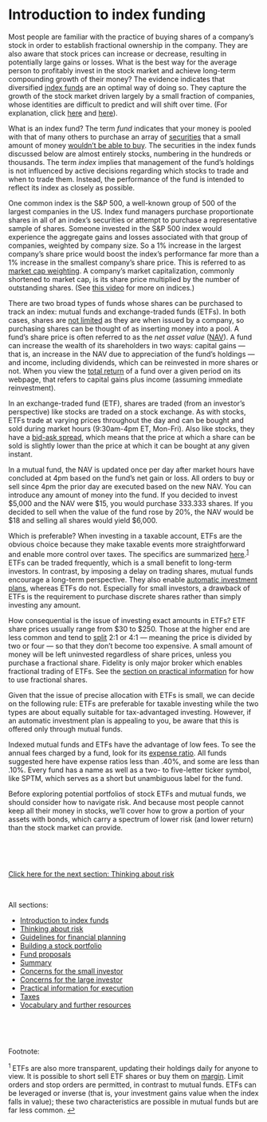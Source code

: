 # Introduction to index funding

Most people are familiar with the practice of buying shares of a company’s stock in order to establish fractional ownership in the company. They are also aware that stock prices can increase or decrease, resulting in potentially large gains or losses. What is the best way for the average person to profitably invest in the stock market and achieve long-term compounding growth of their money? The evidence indicates that diversified [index funds](https://www.investopedia.com/terms/i/indexfund.asp) are an optimal way of doing so. They capture the growth of the stock market driven largely by a small fraction of companies, whose identities are difficult to predict and will shift over time. (For explanation, click [here](https://www.youtube.com/watch?v=xfdMDGIABek&ab_channel=BenFelix) and [here](https://www.youtube.com/watch?v=thNrIsU88y8&ab_channel=BenFelix)).

What is an index fund? The term _fund_ indicates that your money is pooled with that of many others to purchase an array of [securities](https://www.investopedia.com/terms/s/security.asp) that a small amount of money [wouldn’t be able to buy](https://www.youtube.com/watch?v=ICBgPBswovQ&t=263s&ab_channel=ThePlainBagel). The securities in the index funds discussed below are almost entirely stocks, numbering in the hundreds or thousands. The term _index_ implies that management of the fund’s holdings is not influenced by active decisions regarding which stocks to trade and when to trade them. Instead, the performance of the fund is intended to reflect its index as closely as possible.

One common index is the S&P 500, a well-known group of 500 of the largest companies in the US. Index fund managers purchase proportionate shares in all of an index’s securities or attempt to purchase a representative sample of shares. Someone invested in the S&P 500 index would experience the aggregate gains and losses associated with that group of companies, weighted by company size. So a 1% increase in the largest company’s share price would boost the index’s performance far more than a 1% increase in the smallest company’s share price. This is referred to as [market cap weighting](https://www.investopedia.com/terms/c/capitalizationweightedindex.asp). A company’s market capitalization, commonly shortened to market cap, is its share price multiplied by the number of outstanding shares. (See [this video](https://www.youtube.com/watch?v=5A4lp_oZ5zg&ab_channel=ThePlainBagel) for more on indices.)

There are two broad types of funds whose shares can be purchased to track an index: mutual funds and exchange-traded funds (ETFs). In both cases, shares are [not limited](https://www.investopedia.com/terms/o/open-endfund.asp) as they are when issued by a company, so purchasing shares can be thought of as inserting money into a pool. A fund’s share price is often referred to as the _net asset value_ ([NAV](https://www.investopedia.com/terms/n/nav.asp)). A fund can increase the wealth of its shareholders in two ways: capital gains — that is, an increase in the NAV due to appreciation of the fund’s holdings — and income, including dividends, which can be reinvested in more shares or not. When you view the [total return](https://www.investopedia.com/terms/t/totalreturn.asp) of a fund over a given period on its webpage, that refers to capital gains plus income (assuming immediate reinvestment).

In an exchange-traded fund (ETF), shares are traded (from an investor’s perspective) like stocks are traded on a stock exchange. As with stocks, ETFs trade at varying prices throughout the day and can be bought and sold during market hours (9:30am-4pm ET, Mon-Fri). Also like stocks, they have a [bid-ask spread](https://www.investopedia.com/terms/b/bid-askspread.asp), which means that the price at which a share can be sold is slightly lower than the price at which it can be bought at any given instant.

In a mutual fund, the NAV is updated once per day after market hours have concluded at 4pm based on the fund’s net gain or loss. All orders to buy or sell since 4pm the prior day are executed based on the new NAV. You can introduce any amount of money into the fund. If you decided to invest $5,000 and the NAV were $15, you would purchase 333.333 shares. If you decided to sell when the value of the fund rose by 20%, the NAV would be $18 and selling all shares would yield $6,000.

Which is preferable? When investing in a taxable account, ETFs are the obvious choice because they make taxable events more straightforward and enable more control over taxes. The specifics are summarized [here](https://www.fidelity.com/learning-center/investment-products/etf/etfs-tax-efficiency).<sup id="fn1">[1](#f1)</sup> ETFs can be traded frequently, which is a small benefit to long-term investors. In contrast, by imposing a delay on trading shares, mutual funds encourage a long-term perspective. They also enable [automatic investment plans](https://www.investopedia.com/terms/a/automaticinvestmentplan.asp), whereas ETFs do not. Especially for small investors, a drawback of ETFs is the requirement to purchase discrete shares rather than simply investing any amount. 

How consequential is the issue of investing exact amounts in ETFs? ETF share prices usually range from $30 to $250. Those at the higher end are less common and tend to [split](https://www.investopedia.com/ask/answers/what-stock-split-why-do-stocks-split/) 2:1 or 4:1 — meaning the price is divided by two or four — so that they don’t become too expensive. A small amount of money will be left uninvested regardless of share prices, unless you purchase a fractional share. Fidelity is only major broker which enables fractional trading of ETFs. See the [section on practical information](https://github.com/investindex/Practical) for how to use fractional shares.

Given that the issue of precise allocation with ETFs is small, we can decide on the following rule: ETFs are preferable for taxable investing while the two types are about equally suitable for tax-advantaged investing. However, if an automatic investment plan is appealing to you, be aware that this is offered only through mutual funds.

Indexed mutual funds and ETFs have the advantage of low fees. To see the annual fees charged by a fund, look for its [expense ratio](https://www.investopedia.com/terms/e/expenseratio.asp). All funds suggested here have expense ratios less than .40%, and some are less than .10%. Every fund has a name as well as a two- to five-letter ticker symbol, like SPTM, which serves as a short but unambiguous label for the fund.

Before exploring potential portfolios of stock ETFs and mutual funds, we should consider how to navigate risk. And because most people cannot keep all their money in stocks, we’ll cover how to grow a portion of your assets with bonds, which carry a spectrum of lower risk (and lower return) than the stock market can provide.

&nbsp;

&nbsp;

[Click here for the next section: Thinking about risk](https://github.com/investindex/Risk)

&nbsp;

All sections:

* [Introduction to index funds](https://github.com/investindex/Index)
* [Thinking about risk](https://github.com/investindex/Risk)
* [Guidelines for financial planning](https://github.com/investindex/Guidelines)
* [Building a stock portfolio](https://github.com/investindex/Portfolio)
* [Fund proposals](https://github.com/investindex/Funds)
* [Summary](https://github.com/investindex/Summary)
* [Concerns for the small investor](https://github.com/investindex/Small)
* [Concerns for the large investor](https://github.com/investindex/Large)
* [Practical information for execution](https://github.com/investindex/Practical)
* [Taxes](https://github.com/investindex/Taxes)
* [Vocabulary and further resources](https://github.com/investindex/Vocab)

&nbsp;

&nbsp;

Footnote:

<sup id="f1"> 1 </sup> ETFs are also more transparent, updating their holdings daily for anyone to view. It is possible to short sell ETF shares or buy them on [margin](https://www.investopedia.com/terms/m/margin.asp). Limit orders and stop orders are permitted, in contrast to mutual funds. ETFs can be leveraged or inverse (that is, your investment gains value when the index falls in value); these two characteristics are possible in mutual funds but are far less common. [↩](#fn1)
